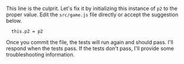This line is the culprit. Let's fix it by initializing this instance of `p2` to the proper value. Edit the `src/game.js` file directly or accept the suggestion below.

```suggestion
  this.p2 = p2 
```

Once you commit the file, the tests will run again and should pass. I'll respond when the tests pass. If the tests don't pass, I'll provide some troubleshooting information.